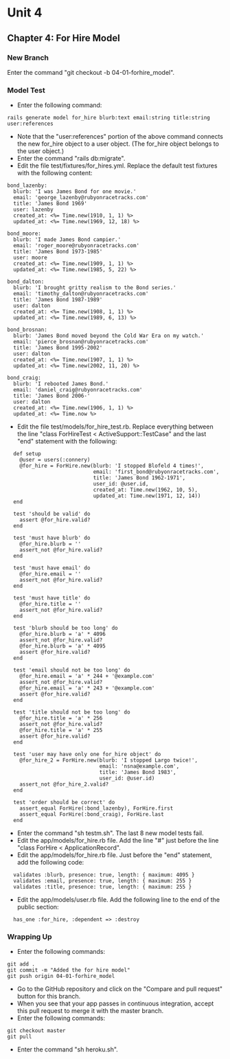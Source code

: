 # Unit 4
## Chapter 4: For Hire Model

### New Branch
Enter the command "git checkout -b 04-01-forhire_model".

### Model Test
* Enter the following command:
```
rails generate model for_hire blurb:text email:string title:string user:references
```
* Note that the "user:references" portion of the above command connects the new for_hire object to a user object.  (The for_hire object belongs to the user object.)
* Enter the command "rails db:migrate".
* Edit the file test/fixtures/for_hires.yml.  Replace the default test fixtures with the following content:
```
bond_lazenby:
  blurb: 'I was James Bond for one movie.'
  email: 'george_lazenby@rubyonracetracks.com'
  title: 'James Bond 1969'
  user: lazenby
  created_at: <%= Time.new(1910, 1, 1) %>
  updated_at: <%= Time.new(1969, 12, 18) %>

bond_moore:
  blurb: 'I made James Bond campier.'
  email: 'roger_moore@rubyonracetracks.com'
  title: 'James Bond 1973-1985'
  user: moore
  created_at: <%= Time.new(1909, 1, 1) %>
  updated_at: <%= Time.new(1985, 5, 22) %>

bond_dalton:
  blurb: 'I brought gritty realism to the Bond series.'
  email: 'timothy_dalton@rubyonracetracks.com'
  title: 'James Bond 1987-1989'
  user: dalton
  created_at: <%= Time.new(1908, 1, 1) %>
  updated_at: <%= Time.new(1989, 6, 13) %>

bond_brosnan:
  blurb: 'James Bond moved beyond the Cold War Era on my watch.'
  email: 'pierce_brosnan@rubyonracetracks.com'
  title: 'James Bond 1995-2002'
  user: dalton
  created_at: <%= Time.new(1907, 1, 1) %>
  updated_at: <%= Time.new(2002, 11, 20) %>

bond_craig:
  blurb: 'I rebooted James Bond.'
  email: 'daniel_craig@rubyonracetracks.com'
  title: 'James Bond 2006-'
  user: dalton
  created_at: <%= Time.new(1906, 1, 1) %>
  updated_at: <%= Time.now %>
```
* Edit the file test/models/for_hire_test.rb.  Replace everything between the line "class ForHireTest < ActiveSupport::TestCase" and the last "end" statement with the following:
```
  def setup
    @user = users(:connery)
    @for_hire = ForHire.new(blurb: 'I stopped Blofeld 4 times!',
                            email: 'first_bond@rubyonracetracks.com',
                            title: 'James Bond 1962-1971',
                            user_id: @user.id,
                            created_at: Time.new(1962, 10, 5),
                            updated_at: Time.new(1971, 12, 14))
  end

  test 'should be valid' do
    assert @for_hire.valid?
  end

  test 'must have blurb' do
    @for_hire.blurb = ''
    assert_not @for_hire.valid?
  end

  test 'must have email' do
    @for_hire.email = ''
    assert_not @for_hire.valid?
  end

  test 'must have title' do
    @for_hire.title = ''
    assert_not @for_hire.valid?
  end

  test 'blurb should be too long' do
    @for_hire.blurb = 'a' * 4096
    assert_not @for_hire.valid?
    @for_hire.blurb = 'a' * 4095
    assert @for_hire.valid?
  end

  test 'email should not be too long' do
    @for_hire.email = 'a' * 244 + '@example.com'
    assert_not @for_hire.valid?
    @for_hire.email = 'a' * 243 + '@example.com'
    assert @for_hire.valid?
  end

  test 'title should not be too long' do
    @for_hire.title = 'a' * 256
    assert_not @for_hire.valid?
    @for_hire.title = 'a' * 255
    assert @for_hire.valid?
  end

  test 'user may have only one for_hire object' do
    @for_hire_2 = ForHire.new(blurb: 'I stopped Largo twice!',
                              email: 'nsna@example.com',
                              title: 'James Bond 1983',
                              user_id: @user.id)
    assert_not @for_hire_2.valid?
  end

  test 'order should be correct' do
    assert_equal ForHire(:bond_lazenby), ForHire.first
    assert_equal ForHire(:bond_craig), ForHire.last
  end
```
* Enter the command "sh testm.sh".  The last 8 new model tests fail.
* Edit the app/models/for_hire.rb file.  Add the line "#" just before the line "class ForHire < ApplicationRecord".
* Edit the app/models/for_hire.rb file.  Just before the "end" statement, add the following code:
```
  validates :blurb, presence: true, length: { maximum: 4095 }
  validates :email, presence: true, length: { maximum: 255 }
  validates :title, presence: true, length: { maximum: 255 }
```
* Edit the app/models/user.rb file.  Add the following line to the end of the public section:
```
  has_one :for_hire, :dependent => :destroy
```

### Wrapping Up
* Enter the following commands:
```
git add .
git commit -m "Added the for hire model"
git push origin 04-01-forhire_model
```
* Go to the GitHub repository and click on the "Compare and pull request" button for this branch.
* When you see that your app passes in continuous integration, accept this pull request to merge it with the master branch.
* Enter the following commands:
```
git checkout master
git pull
```
* Enter the command "sh heroku.sh".

